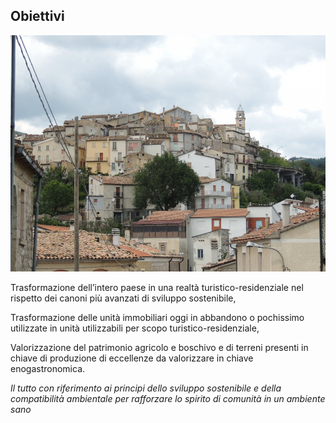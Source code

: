 ## Obiettivi

![Image of SGL](/masonry/1/DSCN7236.jpg)

Trasformazione dell’intero paese in una realtà turistico-residenziale nel rispetto dei canoni più avanzati di sviluppo
sostenibile,

Trasformazione delle unità immobiliari oggi in abbandono o pochissimo utilizzate in unità utilizzabili per scopo
turistico-residenziale,

Valorizzazione del patrimonio agricolo e boschivo e di terreni presenti in chiave di produzione di eccellenze da
valorizzare in chiave enogastronomica.

_Il tutto con riferimento ai principi dello sviluppo sostenibile e della compatibilità ambientale per rafforzare lo
spirito di comunità in un ambiente sano_
